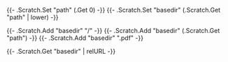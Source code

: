 {{- .Scratch.Set "path" (.Get 0) -}}
{{- .Scratch.Set "basedir" (.Scratch.Get "path" | lower) -}}

{{- .Scratch.Add "basedir" "/" -}}
{{- .Scratch.Add "basedir" (.Scratch.Get "path") -}}
{{- .Scratch.Add "basedir" ".pdf" -}}

{{- .Scratch.Get "basedir" | relURL -}}


